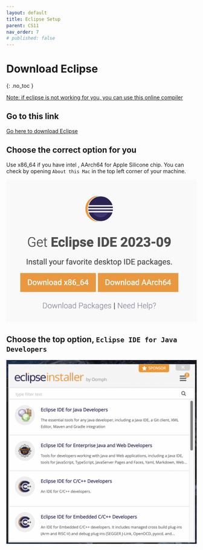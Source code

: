 ```yaml
---
layout: default
title: Eclipse Setup 
parent: CS11
nav_order: 7
# published: false
---
```


# Download Eclipse
{: .no_toc }

[Note: if eclipse is not working for you, you can use this online compiler](https://www.jdoodle.com/online-java-compiler/)

## Go to this link
[Go here to download Eclipse](https://www.eclipse.org/downloads/)

## Choose the correct option for you 

Use x86_64 if you have intel , AArch64 for Apple Silicone chip. You can check by opening `About this Mac` in the top left corner of your machine.

![alt text for screen readers](/assets/eclipse2.png) 


## Choose the top option, `Eclipse IDE for Java Developers`
![alt text for screen readers](/assets/eclipse1.png) 




